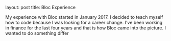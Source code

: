 layout: post
title: Bloc Experience

My experience with Bloc started in January 2017. I decided to teach myself how to code because I was looking for a career change. I've been working in finance for the last four years and that is how Bloc came into the picture. I wanted to do something differ